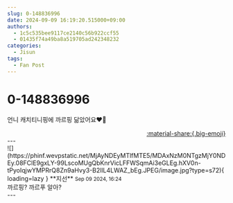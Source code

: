 ```yaml
---
slug: 0-148836996
date: 2024-09-09 16:19:20.515000+09:00
authors:
  - 1c5c535bee9117ce2140c56b922ccf55
  - 01435f74a49ba8a519705ad242348232
categories:
  - Jisun
tags:
  - Fan Post
---
```


# 0-148836996

<div class="post-container" markdown="1">
<div class="content-container md-sidebar__scrollwrap" markdown="1">

언니 캐치티니핑에 까르핑 닮았어요❤️‍🔥

</div>
</div>

<div style="text-align: right;" markdown="1">
<a href="https://weverse.io/fromis9/fanpost/0-148836996" style="text-align: right;">:material-share:{.big-emoji}</a>
</div>
---

<div class="comments-container md-sidebar__scrollwrap" markdown="1">
<div class="comment" markdown="1">
<div class='id-container' markdown="1">
![](https://phinf.wevpstatic.net/MjAyNDEyMTlfMTE5/MDAxNzM0NTgzMjY0NDEy.08FClE9gxLY-99LscoMUgQbKnrVicLFFWSqmAi3eGLEg.hXV0n-tPyoIqjwYMPRrQ8Zn9aHvy3-B2llL4LWAZ_bEg.JPEG/image.jpg?type=s72){ loading=lazy }
**<span class="artist">지선</span>** <small>Sep 09 2024, 16:24</small><br>
</div>
<div class='comment-body' markdown="1">
까르핑? 까르푸 알아?
</div>
</div>
</div>
---
